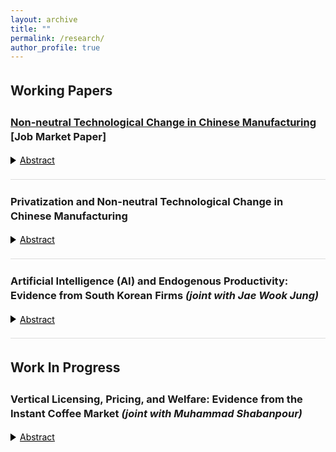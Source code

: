 ```yaml
---
layout: archive
title: ""
permalink: /research/
author_profile: true
---
```


<style>
  /* Typography & spacing */
  body { line-height: 1.4; }
  p, li { font-size: 1em; }
  .coauthors, .subcontent { font-size: 0.9em; }
  h2, h3 { margin-top: 1.5em; }

  /* Subcontent list styling */
  ul.subcontent {
    list-style-type: circle;
    margin-left: 10px;
    padding-left: 10px;
  }

  /* Divider between papers */
  .underline {
    display: block;
    margin: 20px 0;
    border-bottom: 1px solid #ddd;
  }

  /* --- Toggle styles using native <details>/<summary> --- */
  details { margin-top: 6px; }

  /* Hide default marker and add our own triangle */
  summary.toggle-summary {
    cursor: pointer;
    color: #000;
    text-decoration: underline;  /* set to 'none' if you prefer */
    display: inline-flex;
    align-items: center;
    gap: 6px;
    outline: none;
  }

  /* Remove default disclosure marker across browsers */
  summary.toggle-summary::-webkit-details-marker { display: none; }
  summary.toggle-summary::marker { content: ""; }   /* Firefox */

  /* Our triangle (right by default) */
  summary.toggle-summary::before {
    content: "";
    display: inline-block;
    width: 0; height: 0;
    border-style: solid;
    border-width: 6px 0 6px 9px;          /* right-pointing */
    border-color: transparent transparent transparent currentColor;
    transform: rotate(0deg);               /* ▶ */
    transition: transform 0.18s ease;
  }

  /* Rotate triangle down when open */
  details[open] > summary.toggle-summary::before {
    transform: rotate(90deg);              /* ▼ */
  }

  /* Abstract body */
  .abstract {
    text-align: justify;
    margin-top: 6px;
  }

  /* Accessibility focus style */
  summary.toggle-summary:focus {
    outline: 2px dotted #000;
    outline-offset: 2px;
  }
</style>

## Working Papers

### [Non-neutral Technological Change in Chinese Manufacturing](https://papers.ssrn.com/sol3/papers.cfm?abstract_id=5176447) **[Job Market Paper]**
<details>
  <summary class="toggle-summary">Abstract</summary>
  <div class="abstract">
    This paper identifies firm-level factor-augmenting productivity for capital, labor, and materials using Chinese manufacturing data from 1998 to 2008, a period marked by the reform of state-owned enterprises. We develop a novel method to estimate the parameters of a CES production function and recover the three types of factor-augmenting productivity. The results reveal strong biased technological change: labor-augmenting productivity grew fastest (12% annually), followed by capital (5%), with both outperforming material-augmenting productivity (1.4%). Factor-augmenting productivity shows heterogeneity across ownership types. Dynamic Olley–Pakes decomposition indicates that productivity growth was primarily driven by incumbents, while entrants improved capital efficiency and exiters enhanced labor efficiency. Using these estimates, we explain the cost-share shifts in terms of factor-augmenting productivity gaps and relative input prices.
  </div>
</details>

<span class="underline"></span>

### Privatization and Non-neutral Technological Change in Chinese Manufacturing
<details>
  <summary class="toggle-summary">Abstract</summary>
  <div class="abstract">
    <em>Abstract coming soon.</em>
  </div>
</details>

<span class="underline"></span>

### Artificial Intelligence (AI) and Endogenous Productivity: Evidence from South Korean Firms <em>(joint with Jae Wook Jung)</em>
<details>
  <summary class="toggle-summary">Abstract</summary>
  <div class="abstract">
    This paper examines the impact of artificial intelligence (AI) adoption on firm-level productivity. Using all sectors data between 2017 and 2023 in South Korea, we construct measures of AI adoption and estimate endogenous productivity change to address selection into adoption. We find that AI adopters experience a 4% short-run revenue increase on average. Effects are heterogeneous across years and sectors, with stronger gains in ICT and services, and muted or slightly negative impacts in trade and manufacturing.
  </div>
</details>

<span class="underline"></span>

## Work In Progress

### Vertical Licensing, Pricing, and Welfare: Evidence from the Instant Coffee Market <em>(joint with Muhammad Shabanpour)</em>
<details>
  <summary class="toggle-summary">Abstract</summary>
  <div class="abstract">
    <em>Abstract coming soon.</em>
  </div>
</details>
